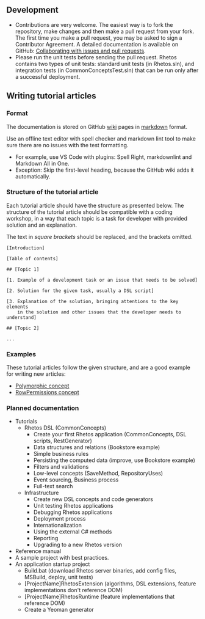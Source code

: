 ## Development

* Contributions are very welcome. The easiest way is to fork the repository, make changes and then make a pull request from your fork. The first time you make a pull request, you may be asked to sign a Contributor Agreement. A detailed documentation is available on GitHub: [Collaborating with issues and pull requests](https://help.github.com/categories/collaborating-with-issues-and-pull-requests/).
* Please run the unit tests before sending the pull request. Rhetos contains two types of unit tests: standard unit tests (in Rhetos.sln), and integration tests (in CommonConceptsTest.sln) that can be run only after a successful deployment.

## Writing tutorial articles

### Format

The documentation is stored on GitHub [wiki](https://github.com/Rhetos/Rhetos/wiki) pages in [markdown](https://guides.github.com/features/mastering-markdown/) format.

Use an offline text editor with spell checker and markdown lint tool to make sure there are no issues with the test formatting.

* For example, use VS Code with plugins: Spell Right, markdownlint and Markdown All in One.
* Exception: Skip the first-level heading, because the GitHub wiki adds it automatically.

### Structure of the tutorial article

Each tutorial article should have the structure as presented below.
The structure of the tutorial article should be compatible with a coding workshop, in a way that each topic is a task for developer with provided solution and an explanation.

The text in *square brackets* should be replaced, and the brackets omitted.

    [Introduction]

    [Table of contents]

    ## [Topic 1]

    [1. Example of a development task or an issue that needs to be solved]

    [2. Solution for the given task, usually a DSL script]

    [3. Explanation of the solution, bringing attentions to the key elements
        in the solution and other issues that the developer needs to understand]

    ## [Topic 2]

    ...

### Examples

These tutorial articles follow the given structure, and are a good example for writing new articles:

* [Polymorphic concept](https://github.com/Rhetos/Rhetos/wiki/Polymorphic-concept)
* [RowPermissions concept](https://github.com/Rhetos/Rhetos/wiki/RowPermissions-concept)

### Planned documentation

* Tutorials
  * Rhetos DSL (CommonConcepts)
    * Create your first Rhetos application (CommonConcepts, DSL scripts, RestGenerator)
    * Data structures and relations (Bookstore example)
    * Simple business rules
    * Persisting the computed data (improve, use Bookstore example)
    * Filters and validations
    * Low-level concepts (SaveMethod, RepositoryUses)
    * Event sourcing, Business process
    * Full-text search
  * Infrastructure
    * Create new DSL concepts and code generators
    * Unit testing Rhetos applications
    * Debugging Rhetos applications
    * Deployment process
    * Internationalization
    * Using the external C# methods
    * Reporting
    * Upgrading to a new Rhetos version
* Reference manual
* A sample project with best practices.
* An application startup project
  * Build.bat (download Rhetos server binaries, add config files, MSBuild, deploy, unit tests)
  * [ProjectName]RhetosExtension (algorithms, DSL extensions, feature implementations don't reference DOM)
  * [ProjectName]RhetosRuntime (feature implementations that reference DOM)
  * Create a Yeoman generator
